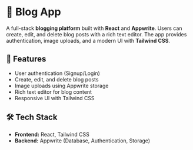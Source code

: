 # 📝 Blog App  

A full-stack **blogging platform** built with **React** and **Appwrite**. Users can create, edit, and delete blog posts with a rich text editor. The app provides authentication, image uploads, and a modern UI with **Tailwind CSS**.  

## 🚀 Features  
- User authentication (Signup/Login)  
- Create, edit, and delete blog posts  
- Image uploads using Appwrite storage  
- Rich text editor for blog content  
- Responsive UI with Tailwind CSS  

## 🛠 Tech Stack  
- **Frontend:** React, Tailwind CSS  
- **Backend:** Appwrite (Database, Authentication, Storage)  

